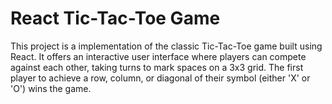 
<h1>React Tic-Tac-Toe Game</h1>
<p>This project is a implementation of the classic Tic-Tac-Toe game built using React. It offers an interactive user interface where players can compete against each other, taking turns to mark spaces on a 3x3 grid. The first player to achieve a row, column, or diagonal of their symbol (either 'X' or 'O') wins the game.</p>
